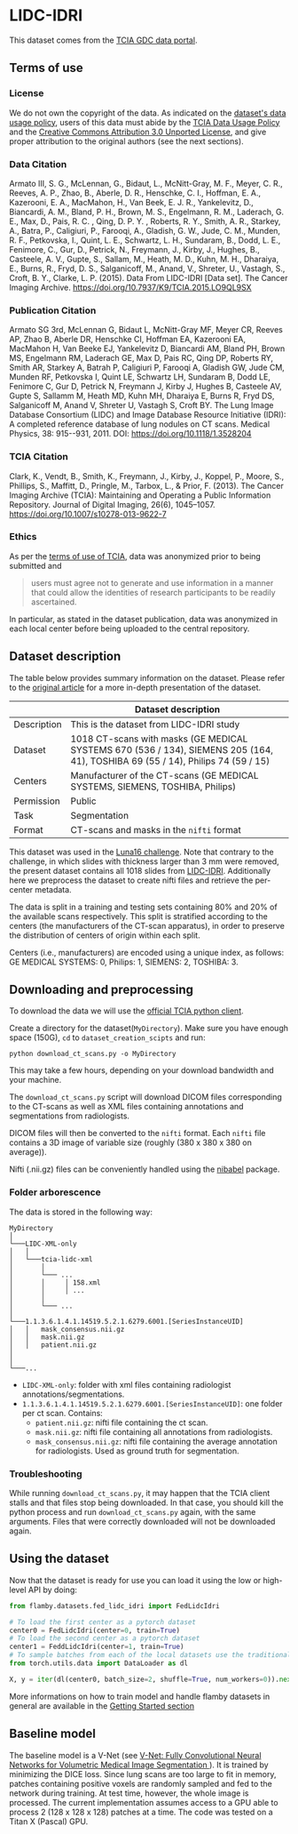 # LIDC-IDRI

This dataset comes from the [TCIA GDC data portal](https://wiki.cancerimagingarchive.net/display/Public/LIDC-IDRI#1966254a2b592e6fba14f949f6e23bb1b7804cc).

## Terms of use
### License
We do not own the copyright of the data.
As indicated on the [dataset's data usage policy](https://wiki.cancerimagingarchive.net/display/Public/LIDC-IDRI#1966254a2b592e6fba14f949f6e23bb1b7804cc),
users of this data must abide by the [TCIA Data Usage Policy](https://wiki.cancerimagingarchive.net/x/c4hF) and the [Creative Commons Attribution 3.0 Unported License](https://creativecommons.org/licenses/by/3.0/),
and give proper attribution to the original authors (see the next sections).
### Data Citation

Armato III, S. G., McLennan, G., Bidaut, L., McNitt-Gray, M. F., Meyer, C. R., Reeves, A. P., Zhao, B., Aberle, D. R., Henschke, C. I., Hoffman, E. A., Kazerooni, E. A., MacMahon, H., Van Beek, E. J. R., Yankelevitz, D., Biancardi, A. M., Bland, P. H., Brown, M. S., Engelmann, R. M., Laderach, G. E., Max, D., Pais, R. C. , Qing, D. P. Y. , Roberts, R. Y., Smith, A. R., Starkey, A., Batra, P., Caligiuri, P., Farooqi, A., Gladish, G. W., Jude, C. M., Munden, R. F., Petkovska, I., Quint, L. E., Schwartz, L. H., Sundaram, B., Dodd, L. E., Fenimore, C., Gur, D., Petrick, N., Freymann, J., Kirby, J., Hughes, B., Casteele, A. V., Gupte, S., Sallam, M., Heath, M. D., Kuhn, M. H., Dharaiya, E., Burns, R., Fryd, D. S., Salganicoff, M., Anand, V., Shreter, U., Vastagh, S., Croft, B. Y., Clarke, L. P. (2015). Data From LIDC-IDRI [Data set]. The Cancer Imaging Archive. https://doi.org/10.7937/K9/TCIA.2015.LO9QL9SX

### Publication Citation

Armato SG 3rd, McLennan G, Bidaut L, McNitt-Gray MF, Meyer CR, Reeves AP, Zhao B, Aberle DR, Henschke CI, Hoffman EA, Kazerooni EA, MacMahon H, Van Beeke EJ, Yankelevitz D, Biancardi AM, Bland PH, Brown MS, Engelmann RM, Laderach GE, Max D, Pais RC, Qing DP, Roberts RY, Smith AR, Starkey A, Batrah P, Caligiuri P, Farooqi A, Gladish GW, Jude CM, Munden RF, Petkovska I, Quint LE, Schwartz LH, Sundaram B, Dodd LE, Fenimore C, Gur D, Petrick N, Freymann J, Kirby J, Hughes B, Casteele AV, Gupte S, Sallamm M, Heath MD, Kuhn MH, Dharaiya E, Burns R, Fryd DS, Salganicoff M, Anand V, Shreter U, Vastagh S, Croft BY.  The Lung Image Database Consortium (LIDC) and Image Database Resource Initiative (IDRI): A completed reference database of lung nodules on CT scans. Medical Physics, 38: 915--931, 2011. DOI: https://doi.org/10.1118/1.3528204

### TCIA Citation

Clark, K., Vendt, B., Smith, K., Freymann, J., Kirby, J., Koppel, P., Moore, S., Phillips, S., Maffitt, D., Pringle, M., Tarbox, L., & Prior, F. (2013). The Cancer Imaging Archive (TCIA): Maintaining and Operating a Public Information Repository. Journal of Digital Imaging, 26(6), 1045–1057. https://doi.org/10.1007/s10278-013-9622-7


### Ethics
As per the [terms of use of TCIA](https://wiki.cancerimagingarchive.net/display/Public/Data+Usage+Policies+and+Restrictions), data was anonymized prior to being submitted and
>users must agree not to generate and use information in a manner that could allow the
>identities of research participants to be readily ascertained.

In particular, as stated in the dataset publication, data was anonymized
in each local center before being uploaded to the central repository.

## Dataset description
The table below provides summary information on the dataset.
Please refer to the [original article](https://doi.org/10.1118/1.3528204)
for a more in-depth presentation
of the dataset.

|                   | Dataset description |
| ----------------- | -----------------------------------------------|
| Description       | This is the dataset from LIDC-IDRI study |
| Dataset           | 1018 CT-scans with masks (GE MEDICAL SYSTEMS 670 (536 / 134), SIEMENS 205 (164, 41), TOSHIBA 69 (55 / 14), Philips 74 (59 / 15) |
| Centers           | Manufacturer of the CT-scans (GE MEDICAL SYSTEMS, SIEMENS, TOSHIBA, Philips) |
| Permission        | Public |
| Task              | Segmentation |
| Format            | CT-scans and masks in the `nifti` format |

This dataset was used in the [Luna16 challenge](https://luna16.grand-challenge.org/Home/).
Note that contrary to the challenge, in which slides with thickness larger than 3 mm were removed,
the present dataset contains all 1018 slides from [LIDC-IDRI](https://wiki.cancerimagingarchive.net/display/Public/LIDC-IDRI).
Additionally here we preprocess the dataset to create nifti files and retrieve the per-center metadata.

The data is split in a training and testing sets containing 80% and 20% of the available scans respectively.
This split is stratified according to the centers (the manufacturers of the CT-scan apparatus),
in order to preserve the distribution of centers of origin within each split.

Centers (i.e., manufacturers) are encoded using a unique index, as follows: GE MEDICAL SYSTEMS: 0, Philips: 1, SIEMENS: 2, TOSHIBA: 3.


## Downloading and preprocessing

To download the data we will use the [official TCIA python client](https://github.com/nadirsaghar/TCIA-REST-API-Client/blob/master/tcia-rest-client-python/src/tciaclient.py).

Create a directory for the dataset(``MyDirectory``).
Make sure you have enough space (150G), ``cd`` to ``dataset_creation_scipts`` and run:
```
python download_ct_scans.py -o MyDirectory
```

This may take a few hours, depending on your download bandwidth and your machine.

The ``download_ct_scans.py`` script will download DICOM files corresponding to the CT-scans as well as XML files
containing annotations and segmentations from radiologists.

DICOM files will then be converted to the ``nifti`` format. Each ``nifti`` file contains a 3D image of variable size (roughly (380 x 380 x 380 on average)).

Nifti (.nii.gz) files can be conveniently handled using the [nibabel](https://nipy.org/nibabel/) package.

### Folder arborescence

The data is stored in the following way:

```
MyDirectory
│
└───LIDC-XML-only
│   │
│   └───tcia-lidc-xml
│       │
│       └─── ...
│       │     │ 158.xml
│       │     │ ...
│       │
│       └─── ...
│
└───1.1.3.6.1.4.1.14519.5.2.1.6279.6001.[SeriesInstanceUID]
│   │   mask_consensus.nii.gz
│   │   mask.nii.gz
│   │   patient.nii.gz
│
│
└───...

```

- ``LIDC-XML-only``: folder with xml files containing radiologist annotations/segmentations.
- ``1.1.3.6.1.4.1.14519.5.2.1.6279.6001.[SeriesInstanceUID]``: one folder per ct scan. Contains:
  - ``patient.nii.gz``: nifti file containing the ct scan.
  - ``mask.nii.gz``: nifti file containing all annotations from radiologists.
  - ``mask_consensus.nii.gz``: nifti file containing the average annotation for radiologists. Used as ground truth for segmentation.


### Troubleshooting

While running ``download_ct_scans.py``, it may happen that the TCIA client stalls and that files stop being downloaded.
In that case, you should kill the python process and run ``download_ct_scans.py`` again, with the same arguments.
Files that were correctly downloaded will not be downloaded again.

## Using the dataset

Now that the dataset is ready for use you can load it using the low or high-level API
by doing:
```python
from flamby.datasets.fed_lidc_idri import FedLidcIdri

# To load the first center as a pytorch dataset
center0 = FedLidcIdri(center=0, train=True)
# To load the second center as a pytorch dataset
center1 = FeddLidcIdri(center=1, train=True)
# To sample batches from each of the local datasets use the traditional pytorch API
from torch.utils.data import DataLoader as dl

X, y = iter(dl(center0, batch_size=2, shuffle=True, num_workers=0)).next()
```
More informations on how to train model and handle flamby datasets in general are available in the [Getting Started section](../../../Quickstart.md)


## Baseline model

The baseline model is a V-Net (see [V-Net: Fully Convolutional Neural Networks for Volumetric Medical Image Segmentation
](https://arxiv.org/abs/1606.04797)). It is trained by minimizing the DICE loss. Since lung scans are too large to fit in memory,
patches containing positive voxels are randomly sampled and fed to the network during training. At test time, however, the whole
image is processed. The current implementation assumes access to a GPU able to process 2 (128 x 128 x 128) patches at a time.
The code was tested on a Titan X (Pascal) GPU.
